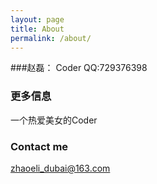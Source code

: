 ```yaml
---
layout: page
title: About
permalink: /about/
---
```


###赵磊：
	Coder
	QQ:729376398

### 更多信息

一个热爱美女的Coder

### Contact me

[zhaoeli_dubai@163.com](mailto:zhaolei_dubai@163.com)